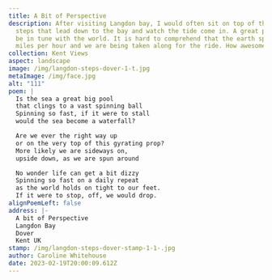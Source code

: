 ```yaml
---
title: A Bit of Perspective
description: After visiting Langdon bay, I would often sit on top of the steep
  steps that lead down to the bay and watch the tide come in. A great place to
  be in tune with the world. It is hard to comprehend that the earth spins 1000
  miles per hour and we are being taken along for the ride. How awesome is that?
collection: Kent Views
aspect: landscape
image: /img/langdon-steps-dover-1-t.jpg
metaImage: /img/face.jpg
alt: "111"
poem: |
  Is the sea a great big pool 
  that clings to a vast spinning ball
  Spinning so fast, if it were to stall
  would the sea become a waterfall?

  Are we ever the right way up 
  or on the very top of this gyrating prop?
  More likely we are sideways on,
  upside down, as we are spun around

  No wonder life can get a bit dizzy 
  Spinning so fast on a daily repeat
  as the world holds on tight to our feet.
  If it were to stop, off, we would drop.
alignPoemLeft: false
address: |-
  A bit of Perspective
  Langdon Bay
  Dover
  Kent UK
stamp: /img/langdon-steps-dover-stamp-1-1-.jpg
author: Caroline Whitehouse
date: 2023-02-19T20:00:09.612Z
---
```

